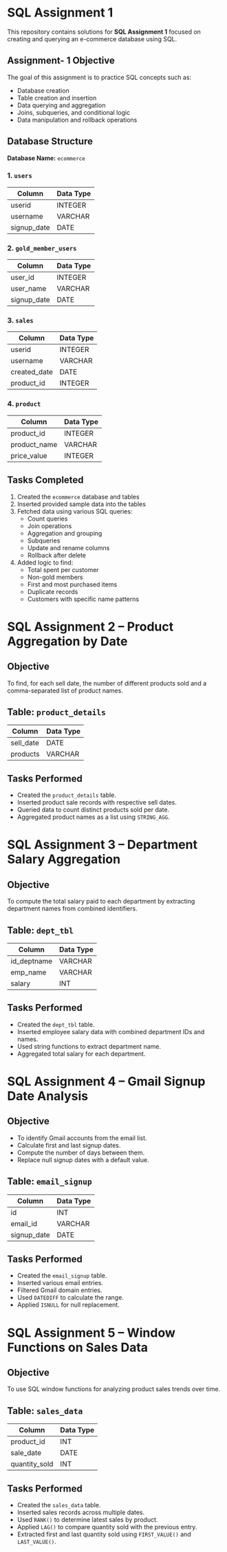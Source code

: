 # SQL Assignment 1

This repository contains solutions for **SQL Assignment 1** focused on creating and querying an e-commerce database using SQL.

## Assignment- 1 Objective

The goal of this assignment is to practice SQL concepts such as:

- Database creation
- Table creation and insertion
- Data querying and aggregation
- Joins, subqueries, and conditional logic
- Data manipulation and rollback operations

## Database Structure

**Database Name:** `ecommerce`

### 1. `users`
| Column        | Data Type |
|---------------|-----------|
| userid        | INTEGER   |
| username      | VARCHAR   |
| signup_date   | DATE      |

### 2. `gold_member_users`
| Column        | Data Type |
|---------------|-----------|
| user_id       | INTEGER   |
| user_name     | VARCHAR   |
| signup_date   | DATE      |

### 3. `sales`
| Column        | Data Type |
|---------------|-----------|
| userid        | INTEGER   |
| username      | VARCHAR   |
| created_date  | DATE      |
| product_id    | INTEGER   |

### 4. `product`
| Column        | Data Type |
|---------------|-----------|
| product_id    | INTEGER   |
| product_name  | VARCHAR   |
| price_value   | INTEGER   |

## Tasks Completed

1. Created the `ecommerce` database and tables
2. Inserted provided sample data into the tables
3. Fetched data using various SQL queries:
   - Count queries
   - Join operations
   - Aggregation and grouping
   - Subqueries
   - Update and rename columns
   - Rollback after delete
4. Added logic to find:
   - Total spent per customer
   - Non-gold members
   - First and most purchased items
   - Duplicate records
   - Customers with specific name patterns

# SQL Assignment 2 – Product Aggregation by Date

## Objective
To find, for each sell date, the number of different products sold and a comma-separated list of product names.

## Table: `product_details`
| Column     | Data Type |
|------------|-----------|
| sell_date  | DATE      |
| products   | VARCHAR   |

## Tasks Performed
- Created the `product_details` table.
- Inserted product sale records with respective sell dates.
- Queried data to count distinct products sold per date.
- Aggregated product names as a list using `STRING_AGG`.


# SQL Assignment 3 – Department Salary Aggregation

## Objective
To compute the total salary paid to each department by extracting department names from combined identifiers.

## Table: `dept_tbl`
| Column        | Data Type |
|---------------|-----------|
| id_deptname   | VARCHAR   |
| emp_name      | VARCHAR   |
| salary        | INT       |

## Tasks Performed
- Created the `dept_tbl` table.
- Inserted employee salary data with combined department IDs and names.
- Used string functions to extract department name.
- Aggregated total salary for each department.


# SQL Assignment 4 – Gmail Signup Date Analysis

## Objective
- To identify Gmail accounts from the email list.
- Calculate first and last signup dates.
- Compute the number of days between them.
- Replace null signup dates with a default value.

## Table: `email_signup`
| Column       | Data Type |
|--------------|-----------|
| id           | INT       |
| email_id     | VARCHAR   |
| signup_date  | DATE      |

## Tasks Performed
- Created the `email_signup` table.
- Inserted various email entries.
- Filtered Gmail domain entries.
- Used `DATEDIFF` to calculate the range.
- Applied `ISNULL` for null replacement.


# SQL Assignment 5 – Window Functions on Sales Data

## Objective
To use SQL window functions for analyzing product sales trends over time.

## Table: `sales_data`
| Column        | Data Type |
|---------------|-----------|
| product_id    | INT       |
| sale_date     | DATE      |
| quantity_sold | INT       |

## Tasks Performed
- Created the `sales_data` table.
- Inserted sales records across multiple dates.
- Used `RANK()` to determine latest sales by product.
- Applied `LAG()` to compare quantity sold with the previous entry.
- Extracted first and last quantity sold using `FIRST_VALUE()` and `LAST_VALUE()`.


